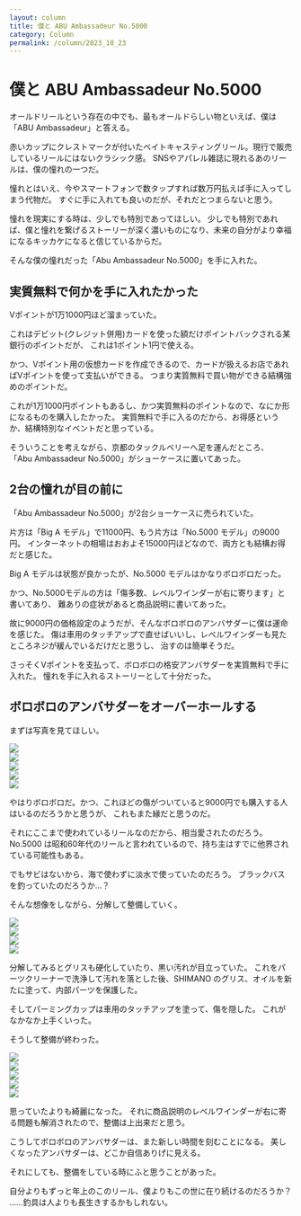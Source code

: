 ```yaml
---
layout: column
title: 僕と ABU Ambassadeur No.5000
category: Column
permalink: /column/2023_10_23
---
```


# 僕と ABU Ambassadeur No.5000

オールドリールという存在の中でも、最もオールドらしい物といえば、僕は「ABU Ambassadeur」と答える。

赤いカップにクレストマークが付いたベイトキャスティングリール。現行で販売しているリールにはないクラシック感。
SNSやアパレル雑誌に現れるあのリールは、僕の憧れの一つだ。

憧れとはいえ、今やスマートフォンで数タップすれば数万円払えば手に入ってしまう代物だ。
すぐに手に入れても良いのだが、それだとつまらないと思う。

憧れを現実にする時は、少しでも特別であってほしい。
少しでも特別であれば、僕と憧れを繋げるストーリーが深く濃いものになり、未来の自分がより幸福になるキッカケになると信じているからだ。

そんな僕の憧れだった「Abu Ambassadeur No.5000」を手に入れた。

## 実質無料で何かを手に入れたかった

Vポイントが1万1000円ほど溜まっていた。

これはデビット(クレジット併用)カードを使った額だけポイントバックされる某銀行のポイントだが、
これは1ポイント1円で使える。

かつ、Vポイント用の仮想カードを作成できるので、カードが扱えるお店であればVポイントを使って支払いができる。
つまり実質無料で買い物ができる結構強めのポイントだ。

これが1万1000円ポイントもあるし、かつ実質無料のポイントなので、なにか形になるものを購入したかった。
実質無料で手に入るのだから、お得感というか、結構特別なイベントだと思っている。

そういうことを考えながら、京都のタックルベリーへ足を運んだところ、
「Abu Ambassadeur No.5000」がショーケースに置いてあった。

## 2台の憧れが目の前に

「Abu Ambassadeur No.5000」が2台ショーケースに売られていた。

片方は「Big A モデル」で11000円、もう片方は「No.5000 モデル」の9000円。
インターネットの相場はおおよそ15000円ほどなので、両方とも結構お得だと感じた。

Big A モデルは状態が良かったが、No.5000 モデルはかなりボロボロだった。

かつ、No.5000モデルの方は「傷多数、レベルワインダーが右に寄ります」と書いてあり、
難ありの症状があると商品説明に書いてあった。

故に9000円の価格設定のようだが、そんなボロボロのアンバサダーに僕は運命を感じた。
傷は車用のタッチアップで直せばいいし、レベルワインダーも見たところネジが緩んでいるだけだと思うし、
治すのは簡単そうだ。

さっそくVポイントを支払って、ボロボロの格安アンバサダーを実質無料で手に入れた。
憧れを手に入れるストーリーとして十分だった。

## ボロボロのアンバサダーをオーバーホールする

まずは写真を見てほしい。

<main class="container-fluid">
    <div class="row">
        <div class="col-md-12 col-lg-8">
            <img src="/images/picture/2023_10_23/abu_11.png" class="w-100">
        </div>
        <div class="col-md-12 col-lg-8">
            <img src="/images/picture/2023_10_23/abu_12.png" class="w-100">
        </div>
        <div class="col-md-12 col-lg-8">
            <img src="/images/picture/2023_10_23/abu_13.png" class="w-100">
        </div>
        <div class="col-md-12 col-lg-8">
            <img src="/images/picture/2023_10_23/abu_15.png" class="w-100">
        </div>
        <div class="col-md-12 col-lg-8">
            <img src="/images/picture/2023_10_23/abu_16.png" class="w-100">
        </div>
    </div>
</main>

やはりボロボロだ。かつ、これほどの傷がついていると9000円でも購入する人はいるのだろうかと思うが、
これもまた縁だと思うのだ。

それにここまで使われているリールなのだから、相当愛されたのだろう。
No.5000 は昭和60年代のリールと言われているので、持ち主はすでに他界されている可能性もある。

でもサビはないから、海で使わずに淡水で使っていたのだろう。
ブラックバスを釣っていたのだろうか…？

そんな想像をしながら、分解して整備していく。

<main class="container-fluid">
    <div class="row">
        <div class="col-md-12 col-lg-8">
            <img src="/images/picture/2023_10_23/abu_10.png" class="w-100">
        </div>
        <div class="col-md-12 col-lg-8">
            <img src="/images/picture/2023_10_23/abu_8.png" class="w-100">
        </div>
        <div class="col-md-12 col-lg-8">
            <img src="/images/picture/2023_10_23/abu_9.png" class="w-100">
        </div>
        <div class="col-md-12 col-lg-8">
            <img src="/images/picture/2023_10_23/abu_7.png" class="w-100">
        </div>
    </div>
</main>

分解してみるとグリスも硬化していたり、黒い汚れが目立っていた。
これをパーツクリーナーで洗浄して汚れを落とした後、SHIMANO のグリス、オイルを新たに塗って、内部パーツを保護した。

そしてパーミングカップは車用のタッチアップを塗って、傷を隠した。
これがなかなか上手くいった。

そうして整備が終わった。

<main class="container-fluid">
    <div class="row">
        <div class="col-md-12 col-lg-8">
            <img src="/images/picture/2023_10_23/abu_2.png" class="w-100">
        </div>
        <div class="col-md-12 col-lg-8">
            <img src="/images/picture/2023_10_23/abu_3.png" class="w-100">
        </div>
        <div class="col-md-12 col-lg-8">
            <img src="/images/picture/2023_10_23/abu_5.png" class="w-100">
        </div>
        <div class="col-md-12 col-lg-8">
            <img src="/images/picture/2023_10_23/abu_6.png" class="w-100">
        </div>
        <div class="col-md-12 col-lg-8">
            <img src="/images/picture/2023_10_23/abu_1.png" class="w-100">
        </div>
    </div>
</main>

思っていたよりも綺麗になった。
それに商品説明のレベルワインダーが右に寄る問題も解消されたので、整備は上出来だと思う。

こうしてボロボロのアンバサダーは、また新しい時間を刻むことになる。
美しくなったアンバサダーは、どこか自信ありげに見える。

それにしても、整備をしている時にふと思うことがあった。

自分よりもずっと年上のこのリール、僕よりもこの世に在り続けるのだろうか？
……釣具は人よりも長生きするかもしれない。


